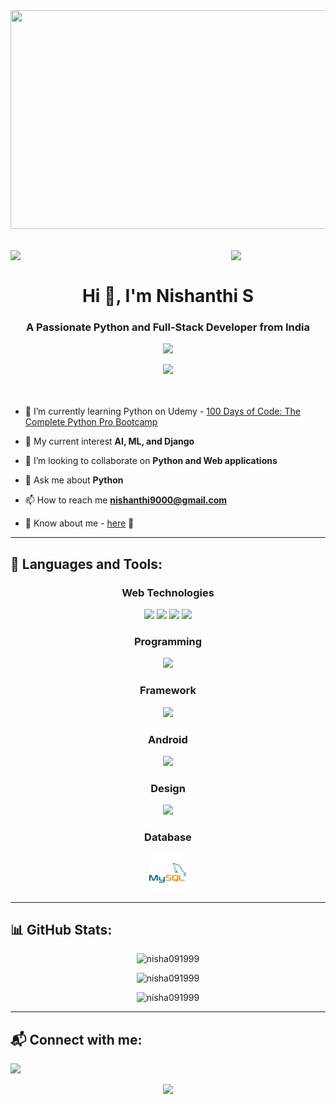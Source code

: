 <img src="https://mir-s3-cdn-cf.behance.net/project_modules/max_1200/81bb4b165684019.640b6038d133e.gif" width="1000" style="height: 350px;">
<br><br>

<img align="left" src="https://user-images.githubusercontent.com/65187002/144930161-2f783401-8d27-4fdf-a2f7-cc0ba32f1f1f.gif" width="30%" style="display:inline;"><img align="right" src="https://user-images.githubusercontent.com/65187002/144930161-2f783401-8d27-4fdf-a2f7-cc0ba32f1f1f.gif" width="30%" style="display:inline;">
<br>
<h1 align="center">Hi 👋, I'm Nishanthi S</h1>
<h3 align="center">A Passionate Python and Full-Stack Developer from India</h3>
<p align="center">
    <img src="https://readme-typing-svg.herokuapp.com/?lines=Hoooolllloooooo!!;Welcome+to+my+profile!&font=Fira%20Code&color=%23D62F79&center=true&width=280&height=50">
</p>
<div align="center">
  <img src="https://api.visitorbadge.io/api/visitors?path=https%3A%2F%2Fgithub.com%2FAnmol-Baranwal%2FAnmol-Baranwal&label=VISITORS&labelColor=%23000&countColor=%230A0209" />
</div>
<br><br> 


- 🔭 I’m currently learning Python on Udemy - [100 Days of Code: The Complete Python Pro Bootcamp](https://www.udemy.com/course/100-days-of-code/?couponCode=OF52424)

- 🌱 My current interest **AI, ML, and Django**

- 👯 I’m looking to collaborate on **Python and Web applications**

- 💬 Ask me about **Python**

- 📫 How to reach me **nishanthi9000@gmail.com**

- 📄 Know about me  - [here](https://drive.google.com/file/d/18HTZeOGZ6XB0rz77fHGLXIRNha45V2xd/view?usp=sharing) 👣	



---

## 💭 Languages and Tools: 

  <h3 class="web-tech" align="center">Web Technologies</h3>
  <div align="center">
    <img src="https://github.com/Anmol-Baranwal/Cool-GIFs-For-GitHub/assets/74038190/29fd6286-4e7b-4d6c-818f-c4765d5e39a9" width="60">
    <img src="https://github.com/Anmol-Baranwal/Cool-GIFs-For-GitHub/assets/74038190/67f477ed-6624-42da-99f0-1a7b1a16eecb" width="60">
    <img src="https://user-images.githubusercontent.com/74038190/212257454-16e3712e-945a-4ca2-b238-408ad0bf87e6.gif" width="60">
    <img src="https://github.com/Anmol-Baranwal/Cool-GIFs-For-GitHub/assets/74038190/3c16d4f2-b757-4c70-8f42-43d5dddd2c36" width="60">
  </div>

  <h3 class="programming" align="center">Programming</h3>
  <div align="center">
    <img src="https://user-images.githubusercontent.com/74038190/212257472-08e52665-c503-4bd9-aa20-f5a4dae769b5.gif" width="60">
  </div>

  <h3 class="programming" align="center">Framework</h3>
  <div align="center">
    <img src="https://user-images.githubusercontent.com/74038190/212280823-79088828-a258-4a4d-8d6c-96315d5a07af.gif" width="60">
    <i class="fa-solid fa-database fa-bounce"></i>
  </div>
  
  <h3 class="programming" align="center">Android</h3>
  <div align="center">
  <img src="https://user-images.githubusercontent.com/74038190/212281763-e6ecd7ef-c4aa-45b6-a97c-f33f6bb592bd.gif" width="60">
  </div>

   <h3 class="programming" align="center">Design</h3>
  <div align="center">
  <img src="https://user-images.githubusercontent.com/74038190/212280805-9bcb336b-8c55-46a8-abf8-ff286ab55472.gif" width="60">
  </div> 


<h3 class="programming" align="center">Database</h3>
<div align="center">
  <a href="https://www.mysql.com/" target="_blank" rel="noreferrer">
    <img src="https://raw.githubusercontent.com/devicons/devicon/master/icons/mysql/mysql-original-wordmark.svg" alt="mysql" width="60" height="60"/>
  </a>
</div>

---
## 📊 GitHub Stats:
<p align="center">
  <img src="https://github-readme-stats.vercel.app/api/top-langs?username=nisha091999&show_icons=true&locale=en&layout=compact" alt="nisha091999" />
</p>

<p align="center">
  <img src="https://github-readme-stats.vercel.app/api?username=nisha091999&show_icons=true&locale=en" alt="nisha091999" />
</p>

<p align="center">
  <img src="https://github-readme-streak-stats.herokuapp.com/?user=nisha091999&" alt="nisha091999" />
</p>


---
## 📬 Connect with me:

<p align="left">
<a href = "https://www.linkedin.com/in/nishanthi-s-371718273"><img src="https://img.icons8.com/fluent/48/000000/linkedin.png"/></a>
</p>


<p align="center">
  <img src="https://capsule-render.vercel.app/api?type=waving&color=gradient&height=65&widht=1000&section=footer"/>
</p>
